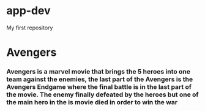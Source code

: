 # app-dev
My first repository
# Avengers
### Avengers is a marvel movie that brings the 5 heroes into one team against the enemies, the last part of the Avengers is the Avengers Endgame where the final battle is in the last part of the movie. The enemy finally defeated by the heroes but one of the main hero in the is movie died in order to win the war
